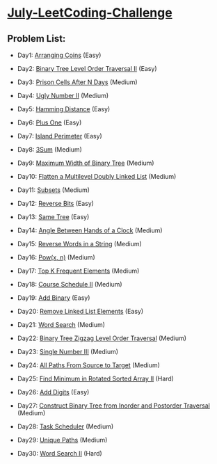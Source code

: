 # [July-LeetCoding-Challenge](https://leetcode.com/explore/challenge/card/july-leetcoding-challenge/)
## Problem List:
- Day1: [Arranging Coins](https://leetcode.com/problems/arranging-coins/) (Easy)
- Day2: [Binary Tree Level Order Traversal II](https://leetcode.com/problems/binary-tree-level-order-traversal-ii/) (Easy)
- Day3: [Prison Cells After N Days](https://leetcode.com/problems/prison-cells-after-n-days/) (Medium)
- Day4: [Ugly Number II](https://leetcode.com/problems/ugly-number-ii/) (Medium)
- Day5: [Hamming Distance](https://leetcode.com/problems/hamming-distance/) (Easy)
- Day6: [Plus One](https://leetcode.com/problems/plus-one/) (Easy)
- Day7: [Island Perimeter](https://leetcode.com/problems/island-perimeter/) (Easy)
- Day8: [3Sum](https://leetcode.com/problems/3sum/) (Medium)
- Day9: [Maximum Width of Binary Tree](https://leetcode.com/problems/maximum-width-of-binary-tree/) (Medium)
- Day10: [Flatten a Multilevel Doubly Linked List](https://leetcode.com/problems/flatten-a-multilevel-doubly-linked-list/) (Medium)
- Day11: [Subsets](https://leetcode.com/problems/subsets/) (Medium)
- Day12: [Reverse Bits](https://leetcode.com/problems/reverse-bits/) (Easy)
- Day13: [Same Tree](https://leetcode.com/problems/same-tree/) (Easy)
- Day14: [Angle Between Hands of a Clock](https://leetcode.com/problems/angle-between-hands-of-a-clock/) (Medium)
- Day15: [Reverse Words in a String](https://leetcode.com/problems/reverse-words-in-a-string/) (Medium)
- Day16: [Pow(x, n)](https://leetcode.com/problems/powx-n/) (Medium)
- Day17: [Top K Frequent Elements](https://leetcode.com/problems/top-k-frequent-elements/) (Medium)
- Day18: [Course Schedule II](https://leetcode.com/problems/course-schedule-ii/) (Medium)
- Day19: [Add Binary](https://leetcode.com/problems/add-binary/) (Easy)
- Day20: [Remove Linked List Elements](https://leetcode.com/problems/remove-linked-list-elements/) (Easy)
- Day21: [Word Search](https://leetcode.com/problems/word-search/) (Medium)
- Day22: [Binary Tree Zigzag Level Order Traversal](https://leetcode.com/problems/binary-tree-zigzag-level-order-traversal/) (Medium)
- Day23: [Single Number III](https://leetcode.com/problems/single-number-iii/) (Medium)
- Day24: [All Paths From Source to Target](https://leetcode.com/problems/all-paths-from-source-to-target/) (Medium)
- Day25: [Find Minimum in Rotated Sorted Array II](https://leetcode.com/problems/find-minimum-in-rotated-sorted-array-ii/) (Hard)
- Day26: [Add Digits](https://leetcode.com/problems/add-digits/) (Easy)
- Day27: [Construct Binary Tree from Inorder and Postorder Traversal](https://leetcode.com/problems/construct-binary-tree-from-inorder-and-postorder-traversal/) (Medium)
- Day28: [Task Scheduler](https://leetcode.com/problems/task-scheduler/) (Medium)

- Day29: [Unique Paths](https://leetcode.com/problems/unique-paths/) (Medium)
- Day30: [Word Search II](https://leetcode.com/problems/word-search-ii/) (Hard)
